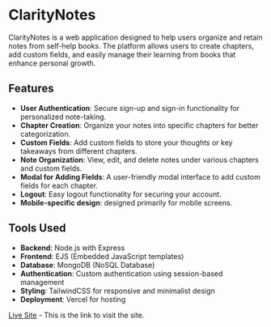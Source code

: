 # ClarityNotes

ClarityNotes is a web application designed to help users organize and retain notes from self-help books. The platform allows users to create chapters, add custom fields, and easily manage their learning from books that enhance personal growth.

## Features

- **User Authentication**: Secure sign-up and sign-in functionality for personalized note-taking.
- **Chapter Creation**: Organize your notes into specific chapters for better categorization.
- **Custom Fields**: Add custom fields to store your thoughts or key takeaways from different chapters.
- **Note Organization**: View, edit, and delete notes under various chapters and custom fields.
- **Modal for Adding Fields**: A user-friendly modal interface to add custom fields for each chapter.
- **Logout**: Easy logout functionality for securing your account.
- **Mobile-specific design**: designed primarily for mobile screens.

## Tools Used

- **Backend**: Node.js with Express
- **Frontend**: EJS (Embedded JavaScript templates)
- **Database**: MongoDB (NoSQL Database)
- **Authentication**: Custom authentication using session-based management
- **Styling**: TailwindCSS for responsive and minimalist design
- **Deployment**: Vercel for hosting

[Live Site](https://claritynotes-di1r.onrender.com/) - This is the link to visit the site.

